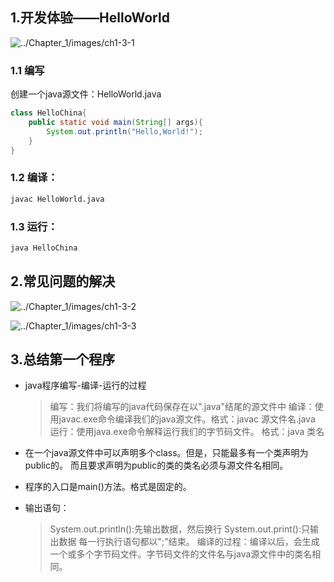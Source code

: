 ## 1.开发体验——HelloWorld

![../Chapter_1/images/ch1-3-1](../Chapter_1/images/ch1-3-1)

### 1.1 编写

创建一个java源文件：HelloWorld.java

```java
class HelloChina{
	public static void main(String[] args){
		System.out.println("Hello,World!");
	}
}
```



### 1.2 编译：

```bash
javac HelloWorld.java
```

### 1.3 运行：

```bash
java HelloChina
```

## 2.常见问题的解决

![../Chapter_1/images/ch1-3-2](../Chapter_1/images/ch1-3-2)


![../Chapter_1/images/ch1-3-3](../Chapter_1/images/ch1-3-3)
## 3.总结第一个程序

* java程序编写-编译-运行的过程

    > 编写：我们将编写的java代码保存在以".java"结尾的源文件中
    > 编译：使用javac.exe命令编译我们的java源文件。格式：javac 源文件名.java
    > 运行：使用java.exe命令解释运行我们的字节码文件。 格式：java 类名

* 在一个java源文件中可以声明多个class。但是，只能最多有一个类声明为public的。
  而且要求声明为public的类的类名必须与源文件名相同。

* 程序的入口是main()方法。格式是固定的。
* 输出语句：
   > System.out.println():先输出数据，然后换行
   > System.out.print():只输出数据
   > 每一行执行语句都以";"结束。
   > 编译的过程：编译以后，会生成一个或多个字节码文件。字节码文件的文件名与java源文件中的类名相同。
